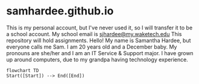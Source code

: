 # samhardee.github.io

This is my personal account, but I've never used it, so I will transfer it to be a school account.
My school email is sjhardee@my.waketech.edu
This repository will hold assignments.
Hello! My name is Samantha Hardee, but everyone calls me Sam. I am 20 years old and a December baby. My pronouns are she/her and I am an IT Service & Support major. I have grown up around computers, due to my grandpa having technology experience. 

```mermaid
flowchart TD
Start([Start]) --> End([End])
```
